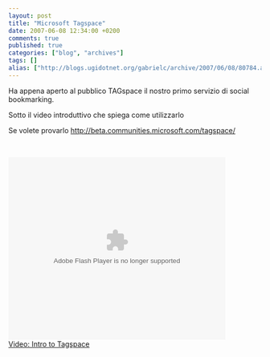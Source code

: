 ```yaml
---
layout: post
title: "Microsoft Tagspace"
date: 2007-06-08 12:34:00 +0200
comments: true
published: true
categories: ["blog", "archives"]
tags: []
alias: ["http://blogs.ugidotnet.org/gabrielc/archive/2007/06/08/80784.aspx"]
---
```


<!-- more -->

<P>Ha appena aperto al pubblico TAGspace il nostro primo servizio di social bookmarking.</P>
<P>Sotto il video introduttivo che spiega come utilizzarlo</P>
<P>Se volete provarlo <A href="http://beta.communities.microsoft.com/tagspace/">http://beta.communities.microsoft.com/tagspace/</A></P>
<P>&nbsp;</P><EMBED name=msn_soapbox pluginspage=http://macromedia.com/go/getflashplayer src=http://images.soapbox.msn.com/flash/soapbox1_1.swf width=432 height=364 type=application/x-shockwave-flash quality="high" wmode="transparent" flashvars="c=v&amp;v=194184de-7447-4046-a310-fa2a5944eb93"></EMBED><BR><A title="Intro to Tagspace" href="http://soapbox.msn.com/video.aspx?vid=194184de-7447-4046-a310-fa2a5944eb93" target=_new>Video: Intro to Tagspace</A>
